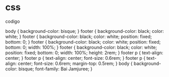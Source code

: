 # css
codigo
<link rel="stylesheet" href="assets/style.css">
body {
    background-color: bisque;
}
footer {
    background-color: black;
    color: white;
}
footer {
    background-color: black;
    color: white;
    position: fixed;
    bottom: 0;
}
footer {
    background-color: black;
    color: white;
    position: fixed;
    bottom: 0;
    width: 100%;
}
footer {
    background-color: black;
    color: white;
    position: fixed;
    bottom: 0;
    width: 100%;
    height: 2rem;
}
footer p {
    text-align: center;
}
footer p {
    text-align: center;
    font-size: 0.6rem;
}
footer p {
    text-align: center;
    font-size: 0.6rem;
    margin-top: 0.5rem;
}
body {
    background-color: bisque;
    font-family: Bai Jamjuree;
}
